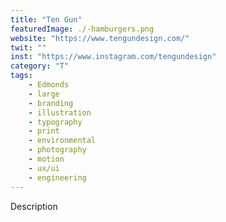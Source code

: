 ```yaml
---
title: "Ten Gun"
featuredImage: ./-hamburgers.png
website: "https://www.tengundesign.com/"
twit: ""
inst: "https://www.instagram.com/tengundesign"
category: "T"
tags:
    - Edmonds
    - large
    - branding
    - illustration
    - typography
    - print
    - environmental
    - photography
    - motion
    - ux/ui
    - engineering
---
```


Description
